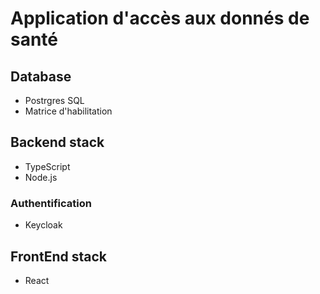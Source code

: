 # Application d'accès aux donnés de santé
## Database
- Postrgres SQL
- Matrice d'habilitation
## Backend stack
- TypeScript
- Node.js
### Authentification
- Keycloak
## FrontEnd stack
- React

